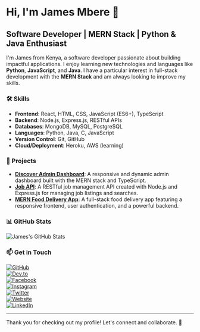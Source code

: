 # Hi, I'm James Mbere 👋

## Software Developer | MERN Stack | Python & Java Enthusiast

I'm James from Kenya, a software developer passionate about building impactful applications. I enjoy learning new technologies and languages like **Python**, **JavaScript**, and **Java**. I have a particular interest in full-stack development with the **MERN Stack** and am always looking to improve my skills.

### 🛠️ Skills

- **Frontend**: React, HTML, CSS, JavaScript (ES6+), TypeScript
- **Backend**: Node.js, Express.js, RESTful APIs
- **Databases**: MongoDB, MySQL, PostgreSQL
- **Languages**: Python, Java, C, JavaScript
- **Version Control**: Git, GitHub
- **Cloud/Deployment**: Heroku, AWS (learning)

### 🚀 Projects

- **[Discover Admin Dashboard](https://mnrx.netlify.app)**: A responsive and dynamic admin dashboard built with the MERN stack and TypeScript.
- **[Job API](https://mnrx2020.github.io/jobs-api/)**: A RESTful job management API created with Node.js and Express.js for managing job listings and searches.
- **[MERN Food Delivery App](https://metanextechrx-fooddelivery.netlify.app/)**: A full-stack food delivery app featuring a responsive frontend, user authentication, and a powerful backend.

### 📊 GitHub Stats

![James's GitHub Stats](https://github-readme-stats.vercel.app/api?username=mnrx2020&show_icons=true&hide_title=true&hide=prs&count_private=true&theme=dark)

### 📫 Get in Touch

[![GitHub](https://cdn.jsdelivr.net/npm/simple-icons@3.0.1/icons/github.svg)](https://github.com/mnrx2020)  
[![Dev.to](https://cdn.jsdelivr.net/npm/simple-icons@3.0.1/icons/dev-dot-to.svg)](https://dev.to/mnrx2020)  
[![Facebook](https://cdn.jsdelivr.net/npm/simple-icons@3.0.1/icons/facebook.svg)](https://www.facebook.com/james.nyumbah)  
[![Instagram](https://cdn.jsdelivr.net/npm/simple-icons@3.0.1/icons/instagram.svg)](https://www.instagram.com/jamesjerry96/)  
[![Twitter](https://cdn.jsdelivr.net/npm/simple-icons@3.0.1/icons/twitter.svg)](https://twitter.com/jamesmbere01)  
[![Website](https://cdn.jsdelivr.net/npm/simple-icons@3.0.1/icons/icloud.svg)](https://mnrx.netlify.app/)  
[![LinkedIn](https://cdn.jsdelivr.net/npm/simple-icons@3.0.1/icons/linkedin.svg)](https://www.linkedin.com/in/james-mbere-3914ab13b/)

---

Thank you for checking out my profile! Let's connect and collaborate. 🚀
